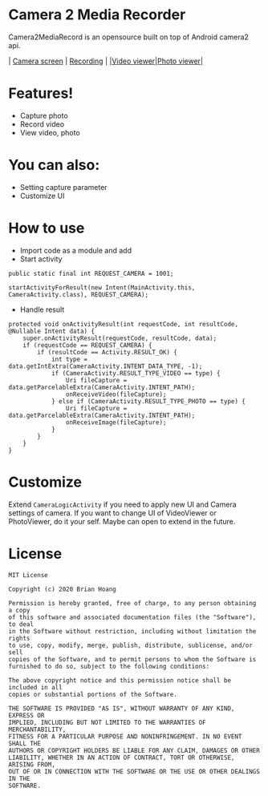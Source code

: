 # Camera 2 Media Recorder
Camera2MediaRecord is an opensource built on top of Android camera2 api.

|  [Camera screen](../blob/master/camera.png) | [Recording](../blob/master/recording.png)  | 
|[Video viewer](../blob/master/videoviewer.png)|[Photo viewer](../blob/master/photoviewer.png)|

# Features!
  - Capture photo
  - Record video
  - View video, photo

# You can also:
  - Setting capture parameter
  - Customize UI

# How to use
  - Import code as a module and add 
  - Start activity
```
public static final int REQUEST_CAMERA = 1001;
```
```
startActivityForResult(new Intent(MainActivity.this, CameraActivity.class), REQUEST_CAMERA);
```
  - Handle result
```
protected void onActivityResult(int requestCode, int resultCode, @Nullable Intent data) {
    super.onActivityResult(requestCode, resultCode, data);
    if (requestCode == REQUEST_CAMERA) {
        if (resultCode == Activity.RESULT_OK) {
            int type = data.getIntExtra(CameraActivity.INTENT_DATA_TYPE, -1);
            if (CameraActivity.RESULT_TYPE_VIDEO == type) {
                Uri fileCapture = data.getParcelableExtra(CameraActivity.INTENT_PATH);
                onReceiveVideo(fileCapture);
            } else if (CameraActivity.RESULT_TYPE_PHOTO == type) {
                Uri fileCapture = data.getParcelableExtra(CameraActivity.INTENT_PATH);
                onReceiveImage(fileCapture);
            }
        }
    }
}
```
# Customize
Extend `CameraLogicActivity` if you need to apply new UI and Camera settings of camera.
If you want to change UI of VideoViewer or PhotoViewer, do it your self.
Maybe can open to extend in the future.

# License
```
MIT License

Copyright (c) 2020 Brian Hoang

Permission is hereby granted, free of charge, to any person obtaining a copy
of this software and associated documentation files (the "Software"), to deal
in the Software without restriction, including without limitation the rights
to use, copy, modify, merge, publish, distribute, sublicense, and/or sell
copies of the Software, and to permit persons to whom the Software is
furnished to do so, subject to the following conditions:

The above copyright notice and this permission notice shall be included in all
copies or substantial portions of the Software.

THE SOFTWARE IS PROVIDED "AS IS", WITHOUT WARRANTY OF ANY KIND, EXPRESS OR
IMPLIED, INCLUDING BUT NOT LIMITED TO THE WARRANTIES OF MERCHANTABILITY,
FITNESS FOR A PARTICULAR PURPOSE AND NONINFRINGEMENT. IN NO EVENT SHALL THE
AUTHORS OR COPYRIGHT HOLDERS BE LIABLE FOR ANY CLAIM, DAMAGES OR OTHER
LIABILITY, WHETHER IN AN ACTION OF CONTRACT, TORT OR OTHERWISE, ARISING FROM,
OUT OF OR IN CONNECTION WITH THE SOFTWARE OR THE USE OR OTHER DEALINGS IN THE
SOFTWARE.
```


